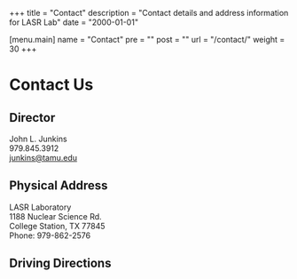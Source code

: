 +++
title = "Contact"
description = "Contact details and address information for LASR Lab"
date = "2000-01-01"

[menu.main]
	name = "Contact"
	pre = ""
	post = ""
	url = "/contact/"
	weight = 30
+++

# Contact Us

## Director
John L. Junkins  
979.845.3912  
junkins@tamu.edu

## Physical Address
LASR Laboratory  
1188 Nuclear Science Rd.  
College Station, TX 77845  
Phone: 979-862-2576

## Driving Directions

